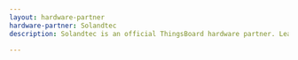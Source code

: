 ```yaml
---
layout: hardware-partner
hardware-partner: Solandtec
description: Solandtec is an official ThingsBoard hardware partner. Learn about Solandtec products, supported use cases, and integration guides with the ThingsBoard IoT platform.

---
```




